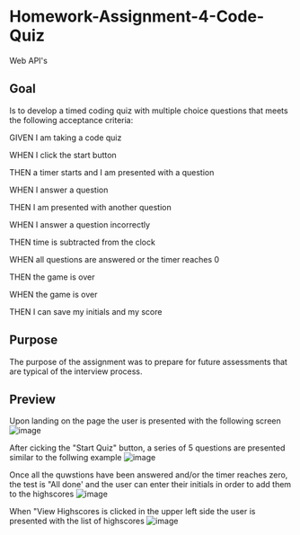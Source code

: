 # Homework-Assignment-4-Code-Quiz
Web API's

## Goal

Is to develop a timed coding quiz with multiple choice questions that meets the following acceptance criteria:

GIVEN I am taking a code quiz

WHEN I click the start button

THEN a timer starts and I am presented with a question

WHEN I answer a question

THEN I am presented with another question

WHEN I answer a question incorrectly

THEN time is subtracted from the clock

WHEN all questions are answered or the timer reaches 0

THEN the game is over

WHEN the game is over

THEN I can save my initials and my score


## Purpose

The purpose of the assignment was to prepare for future assessments that are typical of the interview process.

## Preview
Upon landing on the page the user is presented with the following screen
![image](https://user-images.githubusercontent.com/87455097/133507877-91b054b6-2cf4-4079-be4b-e155e747c112.png)

After cicking the "Start Quiz" button, a series of 5 questions are presented similar to the follwing example
![image](https://user-images.githubusercontent.com/87455097/133508016-712a9b0b-9ef3-4d99-badd-2318d7f7bdea.png)

Once all the quwstions have been answered and/or the timer reaches zero, the test is "All done' and the user can enter their initials in order to add them to the highscores
![image](https://user-images.githubusercontent.com/87455097/133508249-227b2e37-f5a9-4379-a9bc-9e68a5c81927.png)

When "View Highscores is clicked in the upper left side the user is presented with the list of highscores
![image](https://user-images.githubusercontent.com/87455097/133508429-7f15f1be-a865-4ae2-9d12-8eca5328d728.png)


